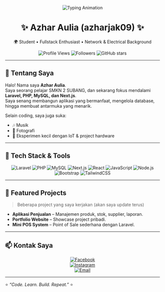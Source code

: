 <div align="center">

<img src="https://readme-typing-svg.herokuapp.com?font=Poppins&weight=600&size=28&duration=3000&pause=1000&color=00C4FF&center=true&vCenter=true&width=760&lines=Hello+👋,+I'm+Azhar+Aulia;Laravel+%7C+PHP+%7C+MySQL+%7C+Next.js;Welcome+to+My+GitHub+Profile!+🚀" alt="Typing Animation" />

# ✨ Azhar Aulia (azharjak09) ✨
🌍 Student • Fullstack Enthusiast • Network & Electrical Background

![Profile Views](https://komarev.com/ghpvc/?username=azharjak09&color=blueviolet&style=flat-square)
![Followers](https://img.shields.io/github/followers/azharjak09?style=social)
![GitHub stars](https://img.shields.io/github/stars/azharjak09?style=social)

</div>

---

## 🙋 Tentang Saya
Halo! Nama saya **Azhar Aulia**.  
Saya seorang pelajar SMKN 2 SUBANG, dan sekarang fokus mendalami **Laravel, PHP, MySQL, dan Next.js**.  
Saya senang membangun aplikasi yang bermanfaat, mengelola database, hingga membuat antarmuka yang menarik.  

Selain coding, saya juga suka:
- 🎶 Musik  
- 📸 Fotografi  
- 🔌 Eksperimen kecil dengan IoT & project hardware  

---

## 🧰 Tech Stack & Tools
<div align="center">
  
![Laravel](https://img.shields.io/badge/Laravel-FF2D20?logo=laravel&style=for-the-badge)
![PHP](https://img.shields.io/badge/PHP-777BB4?logo=php&style=for-the-badge)
![MySQL](https://img.shields.io/badge/MySQL-4479A1?logo=mysql&style=for-the-badge)
![Next.js](https://img.shields.io/badge/Next.js-000000?logo=nextdotjs&style=for-the-badge)
![React](https://img.shields.io/badge/React-61DAFB?logo=react&style=for-the-badge)
![JavaScript](https://img.shields.io/badge/JavaScript-F7DF1E?logo=javascript&style=for-the-badge)
![Node.js](https://img.shields.io/badge/Node.js-339933?logo=node.js&style=for-the-badge)
![Bootstrap](https://img.shields.io/badge/Bootstrap-7952B3?logo=bootstrap&style=for-the-badge)
![TailwindCSS](https://img.shields.io/badge/TailwindCSS-38B2AC?logo=tailwindcss&style=for-the-badge)

</div>

---

## 📌 Featured Projects
> Beberapa project yang saya kerjakan (akan saya update terus)

- **Aplikasi Penjualan** – Manajemen produk, stok, supplier, laporan.  
- **Portfolio Website** – Showcase project pribadi.  
- **Mini POS System** – Point of Sale sederhana dengan Laravel.  

---

## 📫 Kontak Saya
<div align="center">

[![Facebook](https://img.shields.io/badge/Facebook-1877F2?logo=facebook&logoColor=white&style=for-the-badge)](https://www.facebook.com/profile.php?id=100036108545089)  
[![Instagram](https://img.shields.io/badge/Instagram-E4405F?logo=instagram&logoColor=white&style=for-the-badge)](https://instagram.com/azharjak09)  
[![Email](https://img.shields.io/badge/Email-azharjack28@gmail.com-D14836?logo=gmail&logoColor=white&style=for-the-badge)](mailto:azharjack28@gmail.com)  

</div>

---

⭐ *“Code. Learn. Build. Repeat.”* ⭐
